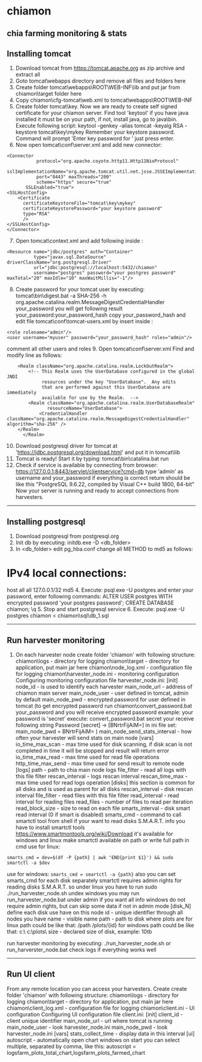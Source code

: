 # chiamon
chia farming monitoring &amp; stats
-----------------
Installing tomcat
-----------------
1. Download tomcat from https://tomcat.apache.org as zip archive and extract all
2. Goto tomcat\webapps directory and remove all files and folders here
3. Create folder tomcat\webapps\ROOT\WEB-INF\lib and put jar from chiamon\target folder here
4. Copy chiamon\cfg-tomcat\web.xml to tomcat\webapps\ROOT\WEB-INF
5. Create folder tomcat\key. Now we are ready to create self signed certificate for your chiamon server. Find tool 'keytool' if you have java installed it must be on your path, if not, install java, go to java\bin. Execute following script: keytool -genkey -alias tomcat -keyalg RSA -keystore tomcat\key\mykey
Remember your keystore password. Command will prompt 'Enter key password for <tomcat>' just press enter.
6. Now open tomcat\conf\server.xml and add new connector:
```
<Connector
           protocol="org.apache.coyote.http11.Http11NioProtocol"
           sslImplementationName="org.apache.tomcat.util.net.jsse.JSSEImplementation"
           port="8443" maxThreads="200"
           scheme="https" secure="true"
	   SSLEnabled="true">
<SSLHostConfig>
    <Certificate
      certificateKeystoreFile="tomcat\key\mykey"
      certificateKeystorePassword="your keystore password"
      type="RSA"
      />
</SSLHostConfig>
</Connector>
```
7. Open tomcat\context.xml and add following inside <Context>:
```  
<Resource name="jdbc/postgres" auth="Container"
          type="javax.sql.DataSource" driverClassName="org.postgresql.Driver"
          url="jdbc:postgresql://localhost:5432/chiamon"
          username="postgres" password="your postgres password" maxTotal="20" maxIdle="10" maxWaitMillis="-1"/>
```
8. Create password for your tomcat user by executing:
tomcat\bin\digest.bat -a SHA-256 -h org.apache.catalina.realm.MessageDigestCredentialHandler your_password
you will get following result your_password:your_password_hash
copy your_password_hash and edit file tomcat\conf\tomcat-users.xml by insert inside <tomcat-users>:
```
<role rolename="admin"/>
<user username="myuser" password="your_password_hash" roles="admin"/>
```
comment all other users and roles
9. Open tomcat\conf\server.xml
Find and modify line as follows:
```  
	<Realm className="org.apache.catalina.realm.LockOutRealm">
        <!-- This Realm uses the UserDatabase configured in the global JNDI
             resources under the key "UserDatabase".  Any edits
             that are performed against this UserDatabase are immediately
             available for use by the Realm.  -->
        <Realm className="org.apache.catalina.realm.UserDatabaseRealm"
               resourceName="UserDatabase">
			<CredentialHandler className="org.apache.catalina.realm.MessageDigestCredentialHandler" algorithm="sha-256" />
	</Realm>
      </Realm>
```
10. Download postgresql driver for tomcat at 'https://jdbc.postgresql.org/download.html' and put it in tomcat\lib
11. Tomcat is ready! Start it by typing: tomcat\bin\catalina.bat run
12. Check if service is available by connecting from browser:
https://127.0.0.1:8443/servlet/clientservice?cmd=db
type 'admin' as username and your_password
if everything is correct return should be like this "PostgreSQL 9.6.22, compiled by Visual C++ build 1800, 64-bit"
Now your server is running and ready to accept connections from harvesters.

---------------------
Installing postgresql
---------------------
1. Download postgresql from postgresql.org
2. Init db by executing: initdb.exe -D <db_folder>
3. In <db_folder> edit pg_hba.conf change all METHOD to md5 as follows:
# IPv4 local connections:
host    all             all             127.0.0.1/32            md5
4. Execute: psql.exe -U postgres and enter your password, enter following commands:
ALTER USER postgres WITH encrypted password 'your postgres password';
CREATE DATABASE chiamon;
\q
5. Stop and start postgresql service
6. Execute: psql.exe -U postgres chiamon < chiamon\sql\db_1.sql

------------------------
Run harvester monitoring
------------------------
1. On each harvester node create folder 'chiamon' with following structure:
chiamon\logs - directory for logging
chiamon\target - directory for application, put main jar here
chiamon\node_log.xml - configuration file for logging
chiamon\harvester_node.ini - monitoring configuration
Configuring monitoring configuration file harvester_node.ini:
[init]
node_id - is used to identify each harvester
main_node_url - address of chiamon main server
main_node_user - user defined in tomcat, admin by default
main_node_pwd - encrypted password for user defined in tomcat
(to get encrypted password run chiamon\convert_password.bat your_password and you will receive encrypted password
example: your password is 'secret'
execute: convert_password.bat secret
your receive following string
Password [secret] -> [BNrtrFijAiM=]
in ini file set:
main_node_pwd = BNrtrFijAiM=
)
main_node_send_stats_interval - how often your harvester will send stats on main node
[vars]
io_time_max_scan - max time used for disk scanning, if disk scan is not completed in time it will be stopped and result will return error
io_time_max_read - max time used for read file operations
http_time_max_send - max time used for send result to remote node
[logs]
path - path to chia main node logs
file_filter - read all logs with this file filter
rescan_interval - logs rescan interval
rescan_time_max - max time used for read logs operation
[disks]
this section is common for all disks and is used as parent for all disks
rescan_interval - disk rescan interval
file_filter - read files with this file filter
read_interval - read interval for reading files
read_files - number of files to read per iteration
read_block_size - size to read on each file
smarts_interval - disk smart read interval (0 if smart is disabled)
smarts_cmd - command to call smartctl tool from shell
if your want to read disks S.M.A.R.T. info you have to install smartctl tools
https://www.smartmontools.org/wiki/Download
it's available for windows and linux
make smartctl available on path or write full path in cmd
use for linux:
```							       
smarts_cmd = dev=$(df -P {path} | awk 'END{print $1}') && sudo smartctl -a $dev
```
use for windows:
							       ```
smarts_cmd = smartctl -a {path}
							       ```
also you can set smarts_cmd for each disk separately
smartctl requires admin rights for reading disks S.M.A.R.T.
so under linux you have to run sudo ./run_harvester_node.sh
undex windows you may run run_harvester_node.bat under admin if you want all info
windows do not require admin rights, but can skip some data if not in admin mode
[disk_N]
define each disk use have on this node
id - unique identifier through all nodes you have
name - visible name
path - path to disk where plots are
for linux path could be like that:
/path
/plots/{id}
for windows path could be like that:
c:\\
c:\\plots\\
size - declared size of disk, example: 10tb

run harvester monitoring by executing:
./run_harvester_node.sh
or
run_harverster_node.bat
check logs if everything works well

-------------
Run UI client
-------------
From any remote location you can access your harvesters. 
Create create folder 'chiamon' with following structure:
chiamon\logs - directory for logging
chiamon\target - directory for application, put main jar here
chiamon\client_log.xml - configuration file for logging
chiamon\client.ini - UI configuration
Configuring UI configuration file client.ini:
[init]
client_id - client unique identifier
main_node_url - url where tomcat is running
main_node_user - look harvester_node.ini
main_node_pwd - look harvester_node.ini
[vars]
stats_collect_time - display data in this interval
[ui]
autoscript - automatically open chart windows on start
you can select multiple, separated by comma, like this:
autoscript = logsfarm_plots_total_chart,logsfarm_plots_farmed_chart
